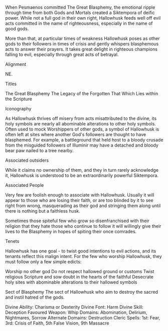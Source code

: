 When Pesmaenos committed The Great Blasphemy, the emotional ripple through time from both Gods and Mortals created a Siktempora of deific power. While not a full god in their own right, Hallowhusk feeds well off evil acts committed in the name of righteousness, especially in the name of good gods. 

More than that, at particular times of weakness Hallowhusk poses as other gods to their followers in times of crisis and gently whispers blasphemous acts to answer their prayers. It takes great delight in righteous champions falling to evil, especially through great acts of betrayal. 

Alignment 

NE.

Titles 

The Great Blasphemy
The Legacy of the Forgotten
That Which Lies within the Scripture

Iconography 

As Hallowhusk thrives off misery from acts misattributed to the divine, its holy symbols are nearly all abominable alterations to other holy symbols. Often used to mock Worshippers of other gods, a symbol of Hallowhusk is often left at sites where another God's followers are thought to have blasphemed. For example, a battleground that held host to a bloody crusade from the misguided followers of Illuminir may have a detached and bloody bear paw nailed to a tree nearby. 

Associated outsiders 

While it claims no ownership of them, and they in turn rarely acknowledge it, Hallowhusk is understood to be an extraordinarily powerful Siktempora. 

Associated People

Very few are foolish enough to associate with Hallowhusk. Usually it will appear to those who are losing their faith, or are too blinded by it to see right from wrong, masquerading as their god and stringing them along until there is nothing but a faithless husk. 

Sometimes those spiteful few who grow so disenfranchised with their religion that they hate those who continue to follow it will willingly give their lives to the Blasphemy in hopes of spiting their once comrades. 

Tenets

Hallowhusk has one goal - to twist good intentions to evil actions, and its tenants reflect this malign intent. For the few who worship Hallowhusk, they must follow only a few simple edicts:

Worship no other god
Do not respect hallowed ground or customs 
Twist religious Scripture and sow doubt in the hearts of the faithful
Desecrate holy sites with abominable alterations to their hallowed symbols

Sect of Blasphemy
The sect of Hallowhusk who aim to destroy the sacred and instil hatred of the gods.

Divine Ability: Charisma or Dexterity
Divine Font: Harm
Divine Skill: Deception
Favoured Weapon: Whip
Domains: Abomination, Delirium, Nightmares, Sorrow
Alternate Domains: Destruction
Cleric Spells: 1st: Fear, 3rd: Crisis of Faith, 5th False Vision, 9th Massacre
